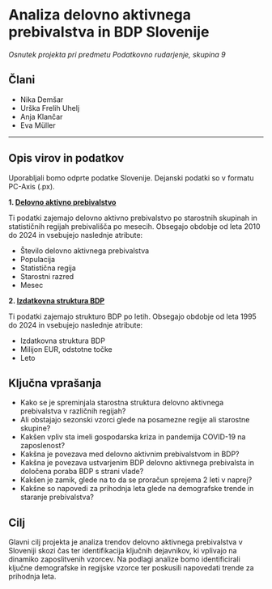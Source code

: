 # **Analiza delovno aktivnega prebivalstva in BDP Slovenije**

*Osnutek projekta pri predmetu Podatkovno rudarjenje, skupina 9*

## **Člani**  
- Nika Demšar  
- Urška Frelih Uhelj  
- Anja Klančar  
- Eva Müller  

---

## **Opis virov in podatkov**  
Uporabljali bomo odprte podatke Slovenije. Dejanski podatki so v formatu PC-Axis (.px).  

**1. [Delovno aktivno prebivalstvo](https://podatki.gov.si/dataset/surs0700992s)**

Ti podatki zajemajo delovno aktivno prebivalstvo po starostnih skupinah in statističnih regijah prebivališča po mesecih. Obsegajo obdobje od leta 2010 do 2024 in vsebujejo naslednje atribute:  
- Število delovno aktivnega prebivalstva 
- Populacija 
- Statistična regija  
- Starostni razred 
- Mesec 

**2. [Izdatkovna struktura BDP](https://podatki.gov.si/dataset/surs0301935s?resource_id=8935a064-5888-4ab9-9066-0838f6f2743b)**

Ti podatki zajemajo strukturo BDP po letih. Obsegajo obdobje od leta 1995 do 2024 in vsebujejo naslednje atribute:  
- Izdatkovna struktura BDP 
- Milijon EUR, odstotne točke 
- Leto  


## **Ključna vprašanja**  
- Kako se je spreminjala starostna struktura delovno aktivnega prebivalstva v različnih regijah?  
- Ali obstajajo sezonski vzorci glede na posamezne regije ali starostne skupine?  
- Kakšen vpliv sta imeli gospodarska kriza in pandemija COVID-19 na zaposlenost?
- Kakšna je povezava med delovno aktivnim prebivalstvom in BDP?
- Kakšna je povezava ustvarjenim BDP delovno aktivnega prebivalsta in določena poraba BDP s strani vlade?
- Kakšen je zamik, glede na to da se proračun sprejema 2 leti v naprej? 
- Kakšne so napovedi za prihodnja leta glede na demografske trende in staranje prebivalstva?  


## **Cilj**  
Glavni cilj projekta je analiza trendov delovno aktivnega prebivalstva v Sloveniji skozi čas ter identifikacija ključnih dejavnikov, ki vplivajo na dinamiko zaposlitvenih vzorcev. 
Na podlagi analize bomo identificirali ključne demografske in regijske vzorce ter poskusili napovedati trende za prihodnja leta.
